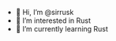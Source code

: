 - 👋 Hi, I’m @sirrusk
- 👀 I’m interested in Rust
- 🌱 I’m currently learning Rust  

<!---
sirrusk/sirrusk is a ✨ special ✨ repository because its `README.md` (this file) appears on your GitHub profile.
You can click the Preview link to take a look at your changes.
--->
